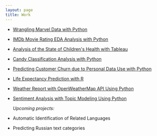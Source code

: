 ```yaml
---
layout: page
title: Work
---
```


- [Wrangling Marvel Data with Python](https://github.com/natacasey/Wrangling_Marvel_Data_with_Python)
- [IMDb Movie Rating EDA Analysis with Python](https://github.com/natacasey/IMDb_Movie_Rating_Analysis_with_Python)
- [Analysis of the State of Children's Health with Tableau](https://github.com/natacasey/Health_of_Children_of_the_World_with_Tableau)
- [Candy Classification Analysis with Python](https://github.com/natacasey/Candy_Classification_with_Python)
- [Predicting Customer Churn due to Personal Data Use with Python](https://github.com/natacasey/Customer_Churn_Prediction_with_Python)
- [Life Expectancy Prediction with R](https://github.com/natacasey/Life_Expectancy_Prediction_Project_with_R)
- [Weather Report with OpenWeatherMap API Using Python](https://github.com/natacasey/Weather_Report_with_OpenWeatherMap_Using_Python)
- [Sentiment Analysis with Topic Modeling Using Python](https://github.com/natacasey/Sentiment_Analysis_with_Topic_Modeling_using_Python)

  *Upcoming projects:*
  
- Automatic Identification of Related Languages 
- Predicting Russian text categories

